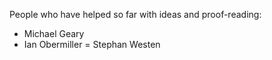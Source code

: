 People who have helped so far with ideas and proof-reading:

- Michael Geary
- Ian Obermiller
= Stephan Westen